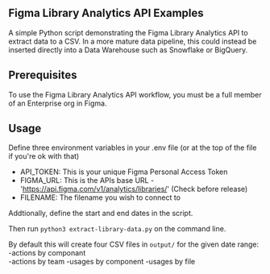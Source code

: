 ## Figma Library Analytics API Examples

A simple Python script demonstrating the Figma Library Analytics API to extract data to a CSV. In a more mature data pipeline, this could instead be inserted directly into a Data Warehouse such as Snowflake or BigQuery.


## Prerequisites

To use the Figma Library Analytics API  workflow, you must be a full member of an Enterprise org in Figma. 


## Usage

Define three environment variables in your .env file (or at the top of the file if you're ok with that)
- API_TOKEN: This is your unique Figma Personal Access Token
- FIGMA_URL: This is the APIs base URL - 'https://api.figma.com/v1/analytics/libraries/' (Check before release)
- FILENAME: The filename you wish to connect to

Addtionally, define the start and end dates in the script.

Then run `python3 extract-library-data.py` on the command line. 

By default this will create four CSV files in `output/` for the given date range:
 -actions by componant  
 -actions by team
 -usages by component
 -usages by file
